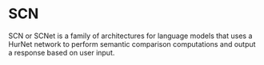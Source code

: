 # SCN
SCN or SCNet is a family of architectures for language models that uses a HurNet network to perform semantic comparison computations and output a response based on user input.
